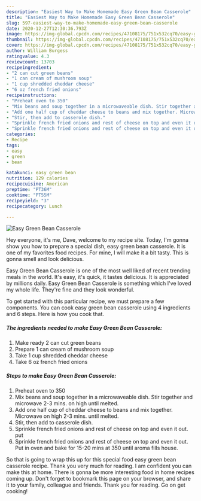 ```yaml
---
description: "Easiest Way to Make Homemade Easy Green Bean Casserole"
title: "Easiest Way to Make Homemade Easy Green Bean Casserole"
slug: 597-easiest-way-to-make-homemade-easy-green-bean-casserole
date: 2020-12-27T12:30:36.793Z
image: https://img-global.cpcdn.com/recipes/47108175/751x532cq70/easy-green-bean-casserole-recipe-main-photo.jpg
thumbnail: https://img-global.cpcdn.com/recipes/47108175/751x532cq70/easy-green-bean-casserole-recipe-main-photo.jpg
cover: https://img-global.cpcdn.com/recipes/47108175/751x532cq70/easy-green-bean-casserole-recipe-main-photo.jpg
author: William Burgess
ratingvalue: 4.3
reviewcount: 13703
recipeingredient:
- "2 can cut green beans"
- "1 can cream of mushroom soup"
- "1 cup shredded cheddar cheese"
- "6 oz french fried onions"
recipeinstructions:
- "Preheat oven to 350"
- "Mix beans and soup together in a microwaveable dish. Stir together and microwave 2-3 mins. on high until melted."
- "Add one half cup of cheddar cheese to beans and mix together. Microwave on high 2-3 mins. until melted."
- "Stir, then add to casserole dish."
- "Sprinkle french fried onions and rest of cheese on top and even it out. put"
- "Sprinkle french fried onions and rest of cheese on top and even it out. Put in oven and bake for 15-20 mins at 350 until aroma fills house."
categories:
- Recipe
tags:
- easy
- green
- bean

katakunci: easy green bean 
nutrition: 129 calories
recipecuisine: American
preptime: "PT36M"
cooktime: "PT55M"
recipeyield: "3"
recipecategory: Lunch

---
```



![Easy Green Bean Casserole](https://img-global.cpcdn.com/recipes/47108175/751x532cq70/easy-green-bean-casserole-recipe-main-photo.jpg)

Hey everyone, it's me, Dave, welcome to my recipe site. Today, I'm gonna show you how to prepare a special dish, easy green bean casserole. It is one of my favorites food recipes. For mine, I will make it a bit tasty. This is gonna smell and look delicious.



Easy Green Bean Casserole is one of the most well liked of recent trending meals in the world. It's easy, it's quick, it tastes delicious. It is appreciated by millions daily. Easy Green Bean Casserole is something which I've loved my whole life. They're fine and they look wonderful.


To get started with this particular recipe, we must prepare a few components. You can cook easy green bean casserole using 4 ingredients and 6 steps. Here is how you cook that.

<!--inarticleads1-->

##### The ingredients needed to make Easy Green Bean Casserole:

1. Make ready 2 can cut green beans
1. Prepare 1 can cream of mushroom soup
1. Take 1 cup shredded cheddar cheese
1. Take 6 oz french fried onions




<!--inarticleads2-->

##### Steps to make Easy Green Bean Casserole:

1. Preheat oven to 350
1. Mix beans and soup together in a microwaveable dish. Stir together and microwave 2-3 mins. on high until melted.
1. Add one half cup of cheddar cheese to beans and mix together. Microwave on high 2-3 mins. until melted.
1. Stir, then add to casserole dish.
1. Sprinkle french fried onions and rest of cheese on top and even it out. put
1. Sprinkle french fried onions and rest of cheese on top and even it out. Put in oven and bake for 15-20 mins at 350 until aroma fills house.




So that is going to wrap this up for this special food easy green bean casserole recipe. Thank you very much for reading. I am confident you can make this at home. There is gonna be more interesting food in home recipes coming up. Don't forget to bookmark this page on your browser, and share it to your family, colleague and friends. Thank you for reading. Go on get cooking!
